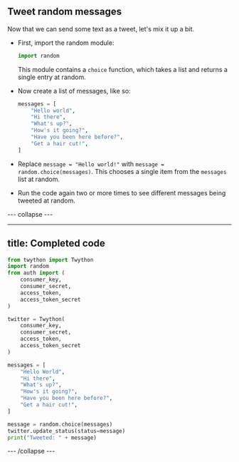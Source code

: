 ## Tweet random messages

Now that we can send some text as a tweet, let's mix it up a bit.

- First, import the random module:

    ```python
    import random
    ```

    This module contains a `choice` function, which takes a list and returns a single entry at random.

- Now create a list of messages, like so:

    ```python
    messages = [
        "Hello world",
        "Hi there",
        "What's up?",
        "How's it going?",
        "Have you been here before?",
        "Get a hair cut!",
    ]
    ```

- Replace `message = "Hello world!"` with `message = random.choice(messages)`. This chooses a single item from the `messages` list at random.

- Run the code again two or more times to see different messages being tweeted at random.

--- collapse ---

---
title: Completed code
---

```python
from twython import Twython
import random
from auth import (
    consumer_key,
    consumer_secret,
    access_token,
    access_token_secret
)

twitter = Twython(
    consumer_key,
    consumer_secret,
    access_token,
    access_token_secret
)

messages = [
    "Hello World",
    "Hi there",
    "What's up?",
    "How's it going?",
    "Have you been here before?",
    "Get a hair cut!",
]

message = random.choice(messages)
twitter.update_status(status=message)
print("Tweeted: " + message)
```

--- /collapse ---